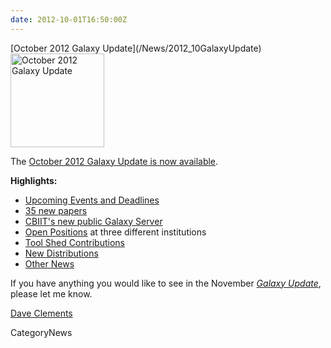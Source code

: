 ```yaml
---
date: 2012-10-01T16:50:00Z
---
```

<div class='newsItemHeader'>[October 2012 Galaxy Update](/News/2012_10GalaxyUpdate)</div>

<div class='right'><a href='/GalaxyUpdates/2012_10'><img src='/Images/Logos/GalaxyUpdate200.png' alt='October 2012 Galaxy Update' width=150 /></a></div>

The [October 2012 Galaxy Update is now available](/GalaxyUpdates/2012_10). 

**Highlights:**

* [Upcoming Events and Deadlines](/GalaxyUpdates/2012_10#upcoming-events-and-deadlines)
* [35 new papers](/GalaxyUpdates/2012_10#new-papers)
* [CBIIT's new public Galaxy Server](/GalaxyUpdates/2012_10#new-public-server-cbiit)
* [Open Positions](/GalaxyUpdates/2012_10#whos-hiring) at three different institutions
* [Tool Shed Contributions](/GalaxyUpdates/2012_10#tool-shed-contributions)
* [New Distributions](/GalaxyUpdates/2012_10#new-distributionss)
* [Other News](/GalaxyUpdates/2012_10#other-news)

If you have anything you would like to see in the November *[Galaxy Update](/GalaxyUpdates)*, please let me know.

[Dave Clements](/DaveClements)


CategoryNews
